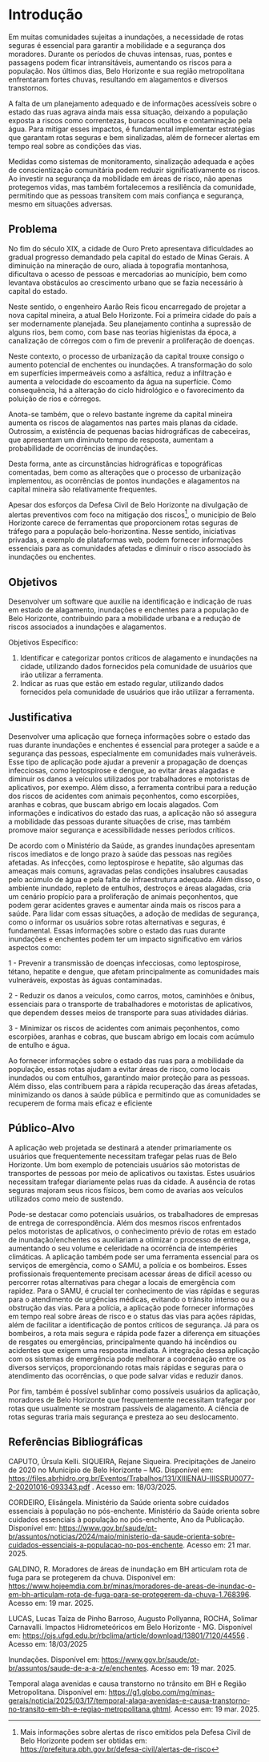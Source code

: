 # Introdução
Em muitas comunidades sujeitas a inundações, a necessidade de rotas seguras é essencial para garantir a mobilidade e a segurança dos moradores. Durante os períodos de chuvas intensas, ruas, pontes e passagens podem ficar intransitáveis, aumentando os riscos para a população. Nos últimos dias, Belo Horizonte e sua região metropolitana enfrentaram fortes chuvas, resultando em alagamentos e diversos transtornos.

A falta de um planejamento adequado e de informações acessíveis sobre o estado das ruas agrava ainda mais essa situação, deixando a população exposta a riscos como correntezas, buracos ocultos e contaminação pela água. Para mitigar esses impactos, é fundamental implementar estratégias que garantam rotas seguras e bem sinalizadas, além de fornecer alertas em tempo real sobre as condições das vias.

Medidas como sistemas de monitoramento, sinalização adequada e ações de conscientização comunitária podem reduzir significativamente os riscos. Ao investir na segurança da mobilidade em áreas de risco, não apenas protegemos vidas, mas também fortalecemos a resiliência da comunidade, permitindo que as pessoas transitem com mais confiança e segurança, mesmo em situações adversas.

## Problema

No fim do século XIX, a cidade de Ouro Preto apresentava dificuldades ao gradual progresso demandado pela capital do estado de Minas Gerais. A diminuição na mineração de ouro, aliada à topografia montanhosa, dificultava o acesso de pessoas e mercadorias ao município, bem como levantava obstáculos ao crescimento urbano que se fazia necessário à capital do estado.

Neste sentido, o engenheiro Aarão Reis ficou encarregado de projetar a nova capital mineira, a atual Belo Horizonte. Foi a primeira cidade do país a ser modernamente planejada. Seu planejamento continha a supressão de alguns rios, bem como, com base nas teorias higienistas da época, a canalização de córregos com o fim de prevenir a proliferação de doenças.

Neste contexto, o processo de urbanização da capital trouxe consigo o aumento potencial de enchentes ou inundações. A transformação do solo em superfícies impermeáveis como a asfáltica, reduz a infiltração e aumenta a velocidade do escoamento da água na superfície. Como consequência, há a alteração do ciclo hidrológico e o favorecimento da poluição de rios e córregos.

Anota-se também, que o relevo bastante íngreme da capital mineira aumenta os riscos de alagamentos nas partes mais planas da cidade. Outrossim, a existência de pequenas bacias hidrográficas de cabeceiras, que apresentam um diminuto tempo de resposta, aumentam a probabilidade de ocorrências de inundações.

Desta forma, ante as circunstâncias hidrográficas e topográficas comentadas, bem como as alterações que o processo de urbanização implementou, as ocorrências de pontos inundações e alagamentos na capital mineira são relativamente frequentes. 

Apesar dos esforços da Defesa Civil de Belo Horizonte na divulgação de alertas preventivos com foco na mitigação dos riscos[^1], o município de Belo Horizonte carece de ferramentas que proporcionem rotas seguras de tráfego para a população belo-horizontina. Nesse sentido, iniciativas privadas, a exemplo de plataformas web, podem fornecer informações essenciais para as comunidades afetadas e diminuir o risco associado às inundações ou enchentes.


## Objetivos
Desenvolver um software que auxilie na identificação e indicação de ruas em estado de alagamento, inundações e enchentes para a população de Belo Horizonte, contribuindo para a mobilidade urbana e a redução de riscos associados a inundações e alagamentos.

Objetivos Específico:
1.	Identificar e categorizar pontos críticos de alagamento e inundações na cidade, utilizando dados fornecidos pela comunidade de usuários que irão utilizar a ferramenta.
2.	Indicar as ruas que estão em estado regular, utilizando dados fornecidos pela comunidade de usuários que irão utilizar a ferramenta.

## Justificativa

Desenvolver uma aplicação que forneça informações sobre o estado das ruas durante inundações e enchentes é essencial para proteger a saúde e a segurança das pessoas, especialmente em comunidades mais vulneráveis. Esse tipo de aplicação pode ajudar a prevenir a propagação de doenças infecciosas, como leptospirose e dengue, ao evitar áreas alagadas e diminuir os danos a veículos utilizados por trabalhadores e motoristas de aplicativos, por exempo. Além disso, a ferramenta contribui para a redução dos riscos de acidentes com animais peçonhentos, como escorpiões, aranhas e cobras, que buscam abrigo em locais alagados. Com informações e indicativos do estado das ruas, a aplicação não só assegura a mobilidade das pessoas durante situações de crise, mas também promove maior segurança e acessibilidade nesses períodos críticos. 

  
De acordo com o Ministério da Saúde, as grandes inundações apresentam riscos imediatos e de longo prazo à saúde das pessoas nas regiões afetadas. As infecções, como leptospirose e hepatite, são algumas das ameaças mais comuns, agravadas pelas condições insalubres causadas pelo acúmulo de água e pela falta de infraestrutura adequada. Além disso, o ambiente inundado, repleto de entulhos, destroços e áreas alagadas, cria um cenário propício para a proliferação de animais peçonhentos, que podem gerar acidentes graves e aumentar ainda mais os riscos para a saúde. Para lidar com essas situações, a adoção de medidas de segurança, como o informar os usuários sobre rotas alternativas e seguras, é fundamental. Essas informações sobre o estado das ruas durante inundações e enchentes podem ter um impacto significativo em vários aspectos como: 

  
1 - Prevenir a transmissão de doenças infecciosas, como leptospirose, tétano, hepatite e dengue, que afetam principalmente as comunidades mais vulneráveis, expostas às águas contaminadas. 

2 - Reduzir os danos a veículos, como carros, motos, caminhões e ônibus, essenciais para o transporte de trabalhadores e motoristas de aplicativos, que dependem desses meios de transporte para suas atividades diárias. 

3 - Minimizar os riscos de acidentes com animais peçonhentos, como escorpiões, aranhas e cobras, que buscam abrigo em locais com acúmulo de entulho e água. 

 
Ao fornecer informações sobre o estado das ruas para a mobilidade da população, essas rotas ajudam a evitar áreas de risco, como locais inundados ou com entulhos, garantindo maior proteção para as pessoas. Além disso, elas contribuem para a rápida recuperação das áreas afetadas, minimizando os danos à saúde pública e permitindo que as comunidades se recuperem de forma mais eficaz e eficiente 

## Público-Alvo

A aplicação web projetada se destinará a atender primariamente os usuários que frequentemente necessitam trafegar pelas ruas de Belo Horizonte. Um bom exemplo de potenciais usuários são motoristas de transportes de pessoas por meio de aplicativos ou taxistas. Estes usuários necessitam trafegar diariamente pelas ruas da cidade. A ausência de rotas seguras majoram seus ricos físicos, bem como de avarias aos veículos utilizados como meio de sustendo.

Pode-se destacar como potenciais usuários, os trabalhadores de empresas de entrega de correspondência. Além dos mesmos riscos enfrentados pelos motoristas de aplicativos, o conhecimento prévio de rotas em estado de inundação/enchentes os auxiliariam a otimizar o processo de entrega, aumentando o seu volume e celeridade na ocorrência de intempéries climáticas. A aplicação também pode ser uma ferramenta essencial para os serviços de emergência, como o SAMU, a polícia e os bombeiros. Esses profissionais frequentemente precisam acessar áreas de difícil acesso ou percorrer rotas alternativas para chegar a locais de emergência com rapidez. Para o SAMU, é crucial ter conhecimento de vias rápidas e seguras para o atendimento de urgências médicas, evitando o trânsito intenso ou a obstrução das vias. Para a polícia, a aplicação pode fornecer informações em tempo real sobre áreas de risco e o status das vias para ações rápidas, além de facilitar a identificação de pontos críticos de segurança. Já para os bombeiros, a rota mais segura e rápida pode fazer a diferença em situações de resgates ou emergências, principalmente quando há incêndios ou acidentes que exigem uma resposta imediata. A integração dessa aplicação com os sistemas de emergência pode melhorar a coordenação entre os diversos serviços, proporcionando rotas mais rápidas e seguras para o atendimento das ocorrências, o que pode salvar vidas e reduzir danos.

Por fim, também é possível sublinhar como possíveis usuários da aplicação, moradores de Belo Horizonte que frequentemente necessitam trafegar por rotas que usualmente se mostram passíveis de alagamento. A ciência de rotas seguras traria mais segurança e presteza ao seu deslocamento.

[^1]: Mais informações sobre alertas de risco emitidos pela Defesa Civil de Belo Horizonte podem ser obtidas em: https://prefeitura.pbh.gov.br/defesa-civil/alertas-de-risco 

## Referências Bibliográficas

CAPUTO, Úrsula Kelli. SIQUEIRA, Rejane Siqueira. Precipitações de Janeiro de 2020 no Município de Belo Horizonte – MG. Disponível em: https://files.abrhidro.org.br/Eventos/Trabalhos/131/XIIIENAU-IIISSRU0077-2-20201016-093343.pdf . Acesso em: 18/03/2025.

CORDEIRO, Elisângela. Ministério da Saúde orienta sobre cuidados essenciais à população no pós-enchente. Ministério da Saúde orienta sobre cuidados essenciais à população no pós-enchente, Ano da Publicação. Disponível em: https://www.gov.br/saude/pt-br/assuntos/noticias/2024/maio/ministerio-da-saude-orienta-sobre-cuidados-essenciais-a-populacao-no-pos-enchente. Acesso em: 21 mar. 2025. 

GALDINO, R. Moradores de áreas de inundação em BH articulam rota de fuga para se protegerem da chuva. Disponível em: https://www.hojeemdia.com.br/minas/moradores-de-areas-de-inundac-o-em-bh-articulam-rota-de-fuga-para-se-protegerem-da-chuva-1.768396. Acesso em: 19 mar. 2025.

LUCAS, Lucas Taíza de Pinho Barroso, Augusto Pollyanna, ROCHA, Solimar Carnavalli. Impactos Hidrometeóricos em Belo Horizonte - MG. Disponível em: https://ojs.ufgd.edu.br/rbclima/article/download/13801/7120/44556 . Acesso em: 18/03/2025

Inundações. Disponível em: <https://www.gov.br/saude/pt-br/assuntos/saude-de-a-a-z/e/enchentes>. Acesso em: 19 mar. 2025.

Temporal alaga avenidas e causa transtorno no trânsito em BH e Região Metropolitana. Disponível em: <https://g1.globo.com/mg/minas-gerais/noticia/2025/03/17/temporal-alaga-avenidas-e-causa-transtorno-no-transito-em-bh-e-regiao-metropolitana.ghtml>. Acesso em: 19 mar. 2025.
